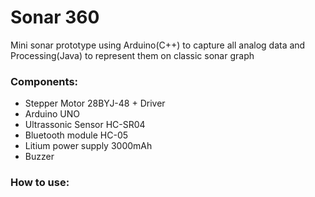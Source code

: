 # Sonar 360
Mini sonar prototype using Arduino(C++) to capture all analog data and Processing(Java) to represent them on classic sonar graph
### Components:
- Stepper Motor 28BYJ-48 + Driver
- Arduino UNO
- Ultrassonic Sensor HC-SR04
- Bluetooth module HC-05
- Litium power supply 3000mAh
- Buzzer

### How to use:
